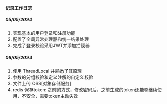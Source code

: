 #### 记录工作日志

##### 05/05/2024

1. 实现基本的用户登录和注册功能
2. 配置了全局异常处理器和统一结果处理
3. 完成了登录校验采用JWT并添加拦截器


##### 06/05/2024

1. 使用 ThreadLocal 并熟悉了其原理
2. 参数的分组校验和定义注解的自定义校验
3. 文件上传 OSS[对象存储服务]
4. redis 保存token: 之前的方式，修改密码后，之前生成的token还能够继续使用，不安全，需要token主动失效
   
